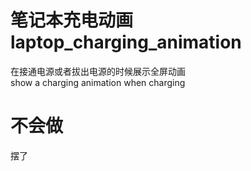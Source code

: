 # 笔记本充电动画 laptop_charging_animation
在接通电源或者拔出电源的时候展示全屏动画  
 show a charging animation when charging
# 不会做
摆了